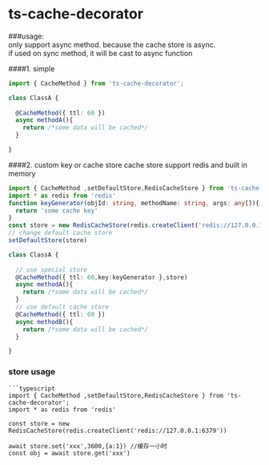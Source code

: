 # ts-cache-decorator

###usage:  
only support async method. because the cache store is async.  
if used on sync method, it will be cast to async function
  
####1. simple
```typescript
import { CacheMethod } from 'ts-cache-decorator';

class ClassA {
 
  @CacheMethod({ ttl: 60 })
  async methodA(){
    return /*some data will be cached*/
  }

}

```

####2. custom key or cache store 
cache store support redis and built in memory

```typescript
import { CacheMethod ,setDefaultStore,RedisCacheStore } from 'ts-cache-decorator';
import * as redis from 'redis'
function keyGenerator(objId: string, methodName: string, args: any[]){
  return 'some cache key'
}
const store = new RedisCacheStore(redis.createClient('redis://127.0.0.1:6379'))
// change default cache store
setDefaultStore(store)

class ClassA {
  
  // use special store
  @CacheMethod({ ttl: 60,key:keyGenerator },store)
  async methodA(){
    return /*some data will be cached*/
  }
  // use default cache store
  @CacheMethod({ ttl: 60 })
  async methodB(){
    return /*some data will be cached*/
  }

}

```

### store usage 
```
```typescript
import { CacheMethod ,setDefaultStore,RedisCacheStore } from 'ts-cache-decorator';
import * as redis from 'redis'

const store = new RedisCacheStore(redis.createClient('redis://127.0.0.1:6379'))

await store.set('xxx',3600,{a:1}) //缓存一小时
const obj = await store.get('xxx')


```

```
